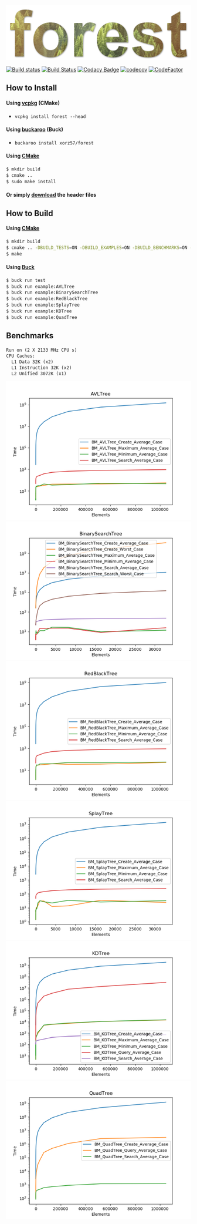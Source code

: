 ![forest logo](resource/logo/forest.png)

[![Build status](https://ci.appveyor.com/api/projects/status/8e5jutnq0a8b458f/branch/master?svg=true)](https://ci.appveyor.com/project/xorz57/forest/branch/master)
[![Build Status](https://travis-ci.org/xorz57/forest.svg?branch=master)](https://travis-ci.org/xorz57/forest)
[![Codacy Badge](https://api.codacy.com/project/badge/Grade/f2eb2dcf98794d03b5cf0d4c9910db39)](https://www.codacy.com/app/xorz57/forest?utm_source=github.com&amp;utm_medium=referral&amp;utm_content=xorz57/forest&amp;utm_campaign=Badge_Grade)
[![codecov](https://codecov.io/gh/xorz57/forest/branch/master/graph/badge.svg)](https://codecov.io/gh/xorz57/forest)
[![CodeFactor](https://www.codefactor.io/repository/github/xorz57/forest/badge/master)](https://www.codefactor.io/repository/github/xorz57/forest/overview/master)

## How to Install

#### Using [vcpkg](https://github.com/Microsoft/vcpkg) (CMake)
- `vcpkg install forest --head`

#### Using [buckaroo](https://github.com/LoopPerfect/buckaroo) (Buck)
- `buckaroo install xorz57/forest`

#### Using [CMake](https://cmake.org/)

```sh
$ mkdir build
$ cmake ..
$ sudo make install
```

#### Or simply [download](https://github.com/xorz57/forest/releases/latest) the header files

## How to Build

#### Using [CMake](https://cmake.org/)

```sh
$ mkdir build
$ cmake .. -DBUILD_TESTS=ON -DBUILD_EXAMPLES=ON -DBUILD_BENCHMARKS=ON -DCMAKE_BUILD_TYPE=Release
$ make
```

#### Using [Buck](https://buckbuild.com/)

```sh
$ buck run test
$ buck run example:AVLTree
$ buck run example:BinarySearchTree
$ buck run example:RedBlackTree
$ buck run example:SplayTree
$ buck run example:KDTree
$ buck run example:QuadTree
```

## Benchmarks

```
Run on (2 X 2133 MHz CPU s)
CPU Caches:
  L1 Data 32K (x2)
  L1 Instruction 32K (x2)
  L2 Unified 3072K (x1)
```

![AVLTree Benchmark](resource/benchmark/AVLTree.png)
![BinarySearchTree Benchmark](resource/benchmark/BinarySearchTree.png)
![RedBlackTree Benchmark](resource/benchmark/RedBlackTree.png)
![SplayTree Benchmark](resource/benchmark/SplayTree.png)
![KDTree Benchmark](resource/benchmark/KDTree.png)
![QuadTree Benchmark](resource/benchmark/QuadTree.png)
